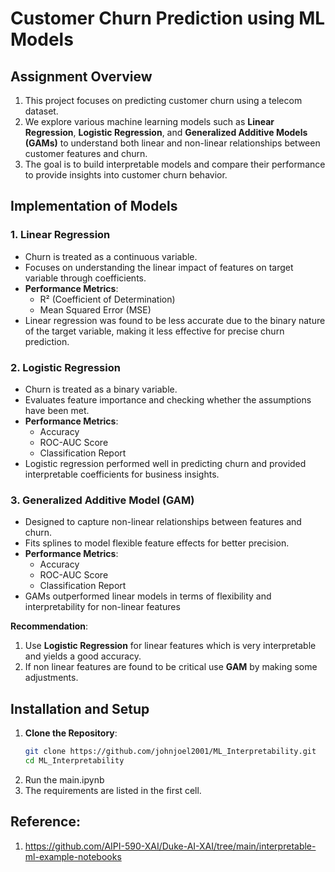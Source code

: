 # **Customer Churn Prediction using ML Models**

## Assignment Overview
1) This project focuses on predicting customer churn using a telecom dataset.
2) We explore various machine learning models such as **Linear Regression**, **Logistic Regression**, and **Generalized Additive Models (GAMs)** to understand both linear and non-linear relationships between customer features and churn.
3) The goal is to build interpretable models and compare their performance to provide insights into customer churn behavior.

## Implementation of Models

### 1. Linear Regression
- Churn is treated as a continuous variable.
- Focuses on understanding the linear impact of features on target variable through coefficients.
- **Performance Metrics**:
  - R² (Coefficient of Determination)
  - Mean Squared Error (MSE)
- Linear regression was found to be less accurate due to the binary nature of the target variable, making it less effective for precise churn prediction.


### 2. Logistic Regression
- Churn is treated as a binary variable.
- Evaluates feature importance and checking whether the assumptions have been met.
- **Performance Metrics**:
  - Accuracy
  - ROC-AUC Score
  - Classification Report
-  Logistic regression performed well in predicting churn and provided interpretable coefficients for business insights.

### 3. Generalized Additive Model (GAM)
- Designed to capture non-linear relationships between features and churn.
- Fits splines to model flexible feature effects for better precision.
- **Performance Metrics**:
  - Accuracy
  - ROC-AUC Score
  - Classification Report
- GAMs outperformed linear models in terms of flexibility and interpretability for non-linear features

**Recommendation**: 
1) Use **Logistic Regression** for linear features which is very interpretable and yields a good accuracy. 
2) If non linear features are found to be critical use **GAM** by making some adjustments.


## Installation and Setup

1. **Clone the Repository**:
   ```bash
   git clone https://github.com/johnjoel2001/ML_Interpretability.git
   cd ML_Interpretability
   ```
2. Run the main.ipynb
3. The requirements are listed in the first cell.


## Reference: 
1. https://github.com/AIPI-590-XAI/Duke-AI-XAI/tree/main/interpretable-ml-example-notebooks


